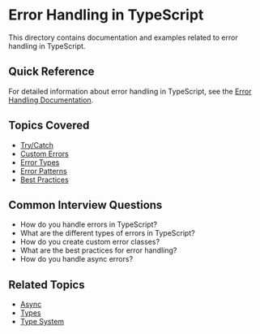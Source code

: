 # Error Handling in TypeScript

This directory contains documentation and examples related to error handling in TypeScript.

## Quick Reference

For detailed information about error handling in TypeScript, see the [Error Handling Documentation](error-handling.md).

## Topics Covered
- [Try/Catch](error-handling.md#try-catch)
- [Custom Errors](error-handling.md#custom-errors)
- [Error Types](error-handling.md#error-types)
- [Error Patterns](error-handling.md#patterns)
- [Best Practices](error-handling.md#best-practices)

## Common Interview Questions
- How do you handle errors in TypeScript?
- What are the different types of errors in TypeScript?
- How do you create custom error classes?
- What are the best practices for error handling?
- How do you handle async errors?

## Related Topics
- [Async](../async/async.md)
- [Types](../types/types.md)
- [Type System](../type-system/type-system.md) 